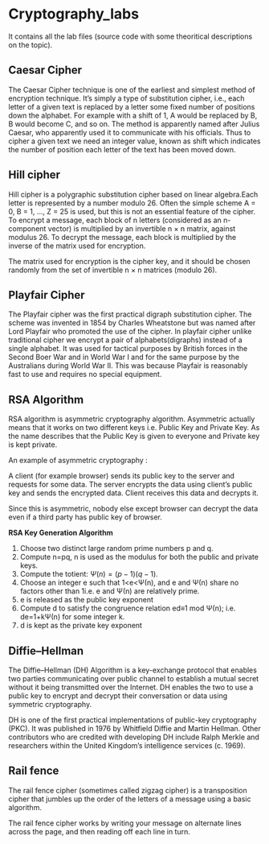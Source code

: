 # Cryptography_labs
It contains all the lab files (source code with some theoritical descriptions on the topic).



<h2>Caesar Cipher</h2>
<p> The Caesar Cipher technique is one of the earliest and simplest method of encryption technique. It’s simply a type of substitution cipher, i.e., each letter of a given text is replaced by a letter some fixed number of positions down the alphabet. For example with a shift of 1, A would be replaced by B, B would become C, and so on. The method is apparently named after Julius Caesar, who apparently used it to communicate with his officials.
Thus to cipher a given text we need an integer value, known as shift which indicates the number of position each letter of the text has been moved down. </p>

## Hill cipher

Hill cipher is a polygraphic substitution cipher based on linear algebra.Each letter is represented by a number modulo 26. Often the simple scheme A = 0, B = 1, …, Z = 25 is used, but this is not an
essential feature of the cipher. To encrypt a message, each block of n letters (considered as an n-component vector) is multiplied by an invertible n × n matrix, against modulus 26. To decrypt the message, each block is multiplied by the inverse of the matrix used for encryption.

The matrix used for encryption is the cipher key, and it should be chosen randomly from the set of invertible n × n matrices (modulo 26).

## Playfair Cipher

The Playfair cipher was the first practical digraph substitution cipher. The scheme was invented in 1854 by Charles Wheatstone but was named after Lord Playfair who promoted the use of the cipher. In playfair cipher unlike traditional cipher we encrypt a pair of alphabets(digraphs) instead of a single alphabet.
It was used for tactical purposes by British forces in the Second Boer War and in World War I and for the same purpose by the Australians during World War II. This was because Playfair is reasonably fast to use and requires no special equipment.

## RSA Algorithm

RSA algorithm is asymmetric cryptography algorithm. Asymmetric actually means that it works on two different keys i.e. Public Key and Private Key. As the name describes that the Public Key is given to everyone and Private key is kept private.

An example of asymmetric cryptography :

A client (for example browser) sends its public key to the server and requests for some data.
The server encrypts the data using client’s public key and sends the encrypted data.
Client receives this data and decrypts it.

Since this is asymmetric, nobody else except browser can decrypt the data even if a third party has public key of browser.

**RSA Key Generation Algorithm**

1. Choose two distinct large random prime numbers p and q.
2. Compute n=pq, n is used as the modulus for both the public and private keys.
3. Compute the totient: $Ψ(n)=(p-1)(q-1)$.
4. Choose an integer e such that 1<e<Ψ(n), and e and Ψ(n) share no factors other than 1i.e. e and Ψ(n) are relatively prime.
5. e is released as the public key exponent
6. Compute d to satisfy the congruence relation ed≡1 mod Ψ(n); i.e. de=1+kΨ(n) for some integer k.
7. d is kept as the private key exponent

## Diffie–Hellman

The Diffie–Hellman (DH) Algorithm is a key-exchange protocol that enables two parties communicating over public channel to establish a mutual secret without it being transmitted over the Internet. DH enables the two to use a public key to encrypt and decrypt their conversation or data using symmetric cryptography.

DH is one of the first practical implementations of public-key cryptography (PKC). It was published in 1976 by Whitfield Diffie and Martin Hellman. Other contributors who are credited with developing DH include Ralph Merkle and researchers within the United Kingdom’s intelligence services (c. 1969).

## Rail fence

The rail fence cipher (sometimes called zigzag cipher) is a transposition cipher that jumbles up the order of the letters of a message using a basic algorithm.

The rail fence cipher works by writing your message on alternate lines across the page, and then reading off each line in turn.
